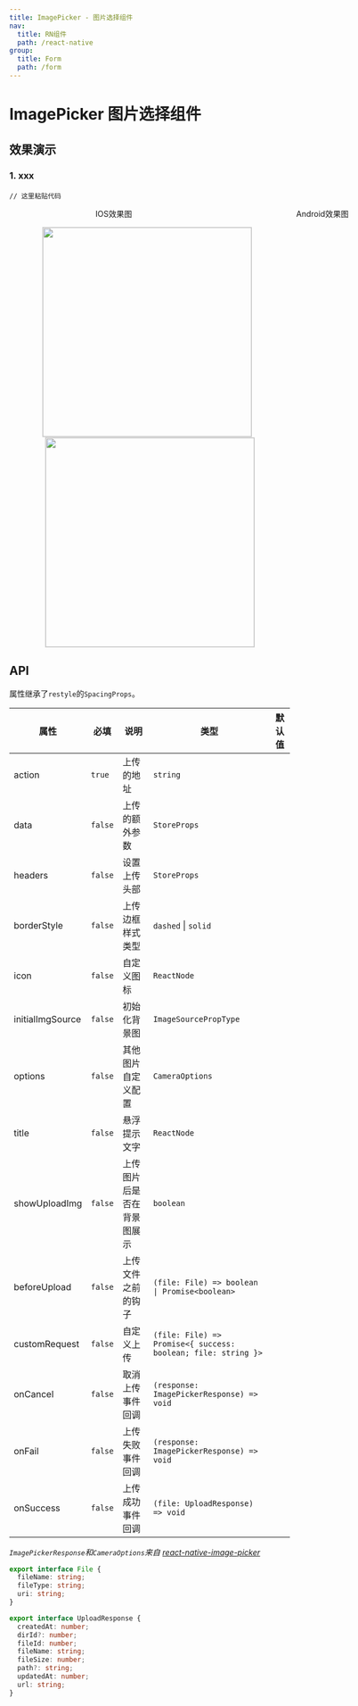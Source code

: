 ```yaml
---
title: ImagePicker - 图片选择组件
nav:
  title: RN组件
  path: /react-native
group:
  title: Form
  path: /form
---
```


# ImagePicker 图片选择组件

## 效果演示

### 1. xxx

```tsx | pure
// 这里粘贴代码
```

<center>
  <div style="display:flex; width: 750px">
    <div style="width: 375px;">IOS效果图</div>
    <div style="width: 375px;">Android效果图</div>
  </div>
</center>
<center>
  <figure>
    <img
      alt=""
      src="https://timgsa.baidu.com/timg?image&quality=80&size=b9999_10000&sec=1607430991524&di=24c0bf75a6d0efeff1c48e13829eca72&imgtype=0&src=http%3A%2F%2Fattach.bbs.miui.com%2Fforum%2F201308%2F23%2F220651x9b0h4kru904ozre.jpg"
      style="width: 375px; margin-right: 10px; border: 1px solid #ddd;"
    />
    <img
      alt=""
      src="https://timgsa.baidu.com/timg?image&quality=80&size=b9999_10000&sec=1607430991524&di=24c0bf75a6d0efeff1c48e13829eca72&imgtype=0&src=http%3A%2F%2Fattach.bbs.miui.com%2Fforum%2F201308%2F23%2F220651x9b0h4kru904ozre.jpg"
      style="width: 375px; border: 1px solid #ddd;"
    />
  </figure>
</center>

## API

属性继承了`restyle`的`SpacingProps`。

| 属性 | 必填 | 说明 | 类型 | 默认值 |
| --- | --- | --- | --- | --- |
| action | `true` | 上传的地址 | `string` |  |
| data | `false` | 上传的额外参数 | `StoreProps` |  |
| headers | `false` | 设置上传头部 | `StoreProps` |  |
| borderStyle | `false` | 上传边框样式类型 | `dashed` \| `solid` |  |
| icon | `false` | 自定义图标 | `ReactNode` |  |
| initialImgSource | `false` | 初始化背景图 | `ImageSourcePropType` |  |
| options | `false` | 其他图片自定义配置 | `CameraOptions` |  |
| title | `false` | 悬浮提示文字 | `ReactNode` |  |
| showUploadImg | `false` | 上传图片后是否在背景图展示 | `boolean` |  |
| beforeUpload | `false` | 上传文件之前的钩子 | `(file: File) => boolean \| Promise<boolean>` |  |
| customRequest | `false` | 自定义上传 | `(file: File) => Promise<{ success: boolean; file: string }>` |  |
| onCancel | `false` | 取消上传事件回调 | `(response: ImagePickerResponse) => void` |  |
| onFail | `false` | 上传失败事件回调 | `(response: ImagePickerResponse) => void` |  |
| onSuccess | `false` | 上传成功事件回调 | `(file: UploadResponse) => void` |  |

_`ImagePickerResponse`和`CameraOptions`来自 [react-native-image-picker](https://github.com/react-native-image-picker/react-native-image-picker)_

```ts
export interface File {
  fileName: string;
  fileType: string;
  uri: string;
}

export interface UploadResponse {
  createdAt: number;
  dirId?: number;
  fileId: number;
  fileName: string;
  fileSize: number;
  path?: string;
  updatedAt: number;
  url: string;
}
```
